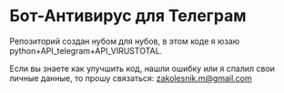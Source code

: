 # Бот-Антивирус для Телеграм

Репозиторий создан нубом для нубов, в этом коде я юзаю python+API_telegram+API_VIRUSTOTAL.

Если вы знаете как улучшить код, нашли ошибку или я спалил свои личные данные, то прошу связаться: zakolesnik.m@gmail.com
